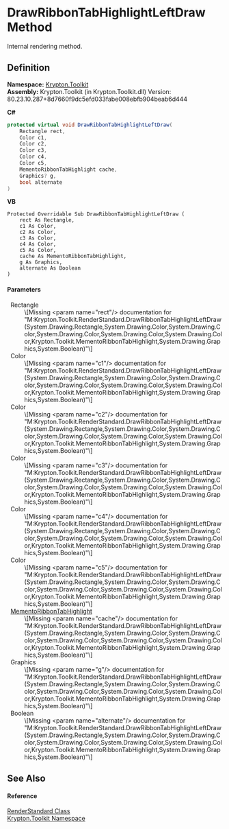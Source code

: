 # DrawRibbonTabHighlightLeftDraw Method


Internal rendering method.



## Definition
**Namespace:** <a href="79d2eac2-21f4-54ff-7552-b20c33c30600.md">Krypton.Toolkit</a>  
**Assembly:** Krypton.Toolkit (in Krypton.Toolkit.dll) Version: 80.23.10.287+8d7660f9dc5efd033fabe008ebfb904beab6d444

**C#**
``` C#
protected virtual void DrawRibbonTabHighlightLeftDraw(
	Rectangle rect,
	Color c1,
	Color c2,
	Color c3,
	Color c4,
	Color c5,
	MementoRibbonTabHighlight cache,
	Graphics? g,
	bool alternate
)
```
**VB**
``` VB
Protected Overridable Sub DrawRibbonTabHighlightLeftDraw ( 
	rect As Rectangle,
	c1 As Color,
	c2 As Color,
	c3 As Color,
	c4 As Color,
	c5 As Color,
	cache As MementoRibbonTabHighlight,
	g As Graphics,
	alternate As Boolean
)
```



#### Parameters
<dl><dt>  Rectangle</dt><dd>\[Missing &lt;param name="rect"/&gt; documentation for "M:Krypton.Toolkit.RenderStandard.DrawRibbonTabHighlightLeftDraw(System.Drawing.Rectangle,System.Drawing.Color,System.Drawing.Color,System.Drawing.Color,System.Drawing.Color,System.Drawing.Color,Krypton.Toolkit.MementoRibbonTabHighlight,System.Drawing.Graphics,System.Boolean)"\]</dd><dt>  Color</dt><dd>\[Missing &lt;param name="c1"/&gt; documentation for "M:Krypton.Toolkit.RenderStandard.DrawRibbonTabHighlightLeftDraw(System.Drawing.Rectangle,System.Drawing.Color,System.Drawing.Color,System.Drawing.Color,System.Drawing.Color,System.Drawing.Color,Krypton.Toolkit.MementoRibbonTabHighlight,System.Drawing.Graphics,System.Boolean)"\]</dd><dt>  Color</dt><dd>\[Missing &lt;param name="c2"/&gt; documentation for "M:Krypton.Toolkit.RenderStandard.DrawRibbonTabHighlightLeftDraw(System.Drawing.Rectangle,System.Drawing.Color,System.Drawing.Color,System.Drawing.Color,System.Drawing.Color,System.Drawing.Color,Krypton.Toolkit.MementoRibbonTabHighlight,System.Drawing.Graphics,System.Boolean)"\]</dd><dt>  Color</dt><dd>\[Missing &lt;param name="c3"/&gt; documentation for "M:Krypton.Toolkit.RenderStandard.DrawRibbonTabHighlightLeftDraw(System.Drawing.Rectangle,System.Drawing.Color,System.Drawing.Color,System.Drawing.Color,System.Drawing.Color,System.Drawing.Color,Krypton.Toolkit.MementoRibbonTabHighlight,System.Drawing.Graphics,System.Boolean)"\]</dd><dt>  Color</dt><dd>\[Missing &lt;param name="c4"/&gt; documentation for "M:Krypton.Toolkit.RenderStandard.DrawRibbonTabHighlightLeftDraw(System.Drawing.Rectangle,System.Drawing.Color,System.Drawing.Color,System.Drawing.Color,System.Drawing.Color,System.Drawing.Color,Krypton.Toolkit.MementoRibbonTabHighlight,System.Drawing.Graphics,System.Boolean)"\]</dd><dt>  Color</dt><dd>\[Missing &lt;param name="c5"/&gt; documentation for "M:Krypton.Toolkit.RenderStandard.DrawRibbonTabHighlightLeftDraw(System.Drawing.Rectangle,System.Drawing.Color,System.Drawing.Color,System.Drawing.Color,System.Drawing.Color,System.Drawing.Color,Krypton.Toolkit.MementoRibbonTabHighlight,System.Drawing.Graphics,System.Boolean)"\]</dd><dt>  <a href="194377f9-2ebb-62be-80c6-6fd449fe6395.md">MementoRibbonTabHighlight</a></dt><dd>\[Missing &lt;param name="cache"/&gt; documentation for "M:Krypton.Toolkit.RenderStandard.DrawRibbonTabHighlightLeftDraw(System.Drawing.Rectangle,System.Drawing.Color,System.Drawing.Color,System.Drawing.Color,System.Drawing.Color,System.Drawing.Color,Krypton.Toolkit.MementoRibbonTabHighlight,System.Drawing.Graphics,System.Boolean)"\]</dd><dt>  Graphics</dt><dd>\[Missing &lt;param name="g"/&gt; documentation for "M:Krypton.Toolkit.RenderStandard.DrawRibbonTabHighlightLeftDraw(System.Drawing.Rectangle,System.Drawing.Color,System.Drawing.Color,System.Drawing.Color,System.Drawing.Color,System.Drawing.Color,Krypton.Toolkit.MementoRibbonTabHighlight,System.Drawing.Graphics,System.Boolean)"\]</dd><dt>  Boolean</dt><dd>\[Missing &lt;param name="alternate"/&gt; documentation for "M:Krypton.Toolkit.RenderStandard.DrawRibbonTabHighlightLeftDraw(System.Drawing.Rectangle,System.Drawing.Color,System.Drawing.Color,System.Drawing.Color,System.Drawing.Color,System.Drawing.Color,Krypton.Toolkit.MementoRibbonTabHighlight,System.Drawing.Graphics,System.Boolean)"\]</dd></dl>

## See Also


#### Reference
<a href="8a8b9945-a6ad-21c4-5182-014e3b962e19.md">RenderStandard Class</a>  
<a href="79d2eac2-21f4-54ff-7552-b20c33c30600.md">Krypton.Toolkit Namespace</a>  
